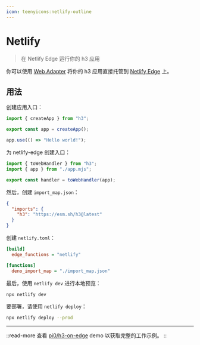 ```yaml
---
icon: teenyicons:netlify-outline
---
```


# Netlify

> 在 Netlify Edge 运行你的 h3 应用

你可以使用 [Web Adapter](/adapters/web) 将你的 h3 应用直接托管到 [Netlify Edge](https://www.netlify.com/platform/core/edge/) 上。

## 用法

创建应用入口：

```js [app.mjs]
import { createApp } from "h3";

export const app = createApp();

app.use(() => "Hello world!");
```

为 netlify-edge 创建入口：

```js [netlify/index.mjs]
import { toWebHandler } from "h3";
import { app } from "./app.mjs";

export const handler = toWebHandler(app);
```

然后，创建 `import_map.json`：

```json [import_map.json]
{
  "imports": {
    "h3": "https://esm.sh/h3@latest"
  }
}
```

创建 `netlify.toml`：

```ini [netlify.toml]
[build]
  edge_functions = "netlify"

[functions]
  deno_import_map = "./import_map.json"
```

最后，使用 `netlify dev` 进行本地预览：

```bash [terminal]
npx netlify dev
```

要部署，请使用 `netlify deploy`：

```bash [terminal]
npx netlify deploy --prod
```

---

::read-more
查看 [pi0/h3-on-edge](https://github.com/pi0/h3-on-edge) demo 以获取完整的工作示例。
::
